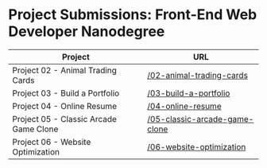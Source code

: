 # Project Submissions: Front-End Web Developer Nanodegree


| Project       | URL        |
| ------------- |------------ |
| Project 02 - Animal Trading Cards | [/02-animal-trading-cards](https://daka1510.github.io/udacity-fend/02-animal-trading-cards/) |
| Project 03 - Build a Portfolio | [/03-build-a-portfolio](https://daka1510.github.io/udacity-fend/03-build-a-portfolio/dist/) |
| Project 04 - Online Resume | [/04-online-resume](https://daka1510.github.io/udacity-fend/04-online-resume/dist/) |
| Project 05 - Classic Arcade Game Clone | [/05-classic-arcade-game-clone](https://daka1510.github.io/udacity-fend/05-classic-arcade-game-clone/app/) |
| Project 06 - Website Optimization | [/06-website-optimization](https://daka1510.github.io/udacity-fend/06-website-optimization/src/) |
